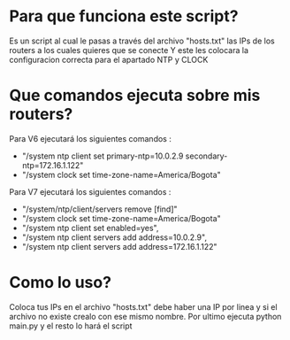 # Para que funciona este script?

Es un script al cual le pasas a través del archivo "hosts.txt" las IPs de los routers a los cuales quieres que se conecte
Y este les colocara la configuracion correcta para el apartado NTP y CLOCK

# Que comandos ejecuta sobre mis routers?

Para V6 ejecutará los siguientes comandos :
- "/system ntp client set primary-ntp=10.0.2.9 secondary-ntp=172.16.1.122"
- "/system clock set time-zone-name=America/Bogota" 

Para V7 ejecutará los siguientes comandos :
- "/system/ntp/client/servers remove [find]"
- "/system clock set time-zone-name=America/Bogota"
- "/system ntp client set enabled=yes",
- "/system ntp client servers add address=10.0.2.9",
- "/system ntp client servers add address=172.16.1.122"

# Como lo uso?

Coloca tus IPs en el archivo "hosts.txt" debe haber una IP por linea y si el archivo no existe crealo con ese mismo nombre.
Por ultimo ejecuta python main.py y el resto lo  hará el script
